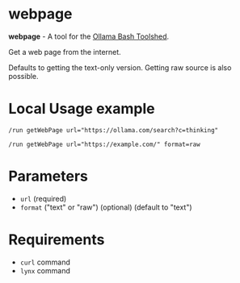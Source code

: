 # webpage

**webpage** - A tool for the [Ollama Bash Toolshed](../../).

Get a web page from the internet.

Defaults to getting the text-only version.  Getting raw source is also possible.

# Local Usage example

```/run getWebPage url="https://ollama.com/search?c=thinking"```

```/run getWebPage url="https://example.com/" format=raw```

# Parameters

- ```url``` (required)
- ```format``` ("text" or "raw") (optional) (default to "text")

# Requirements

- ```curl``` command
- ```lynx``` command

